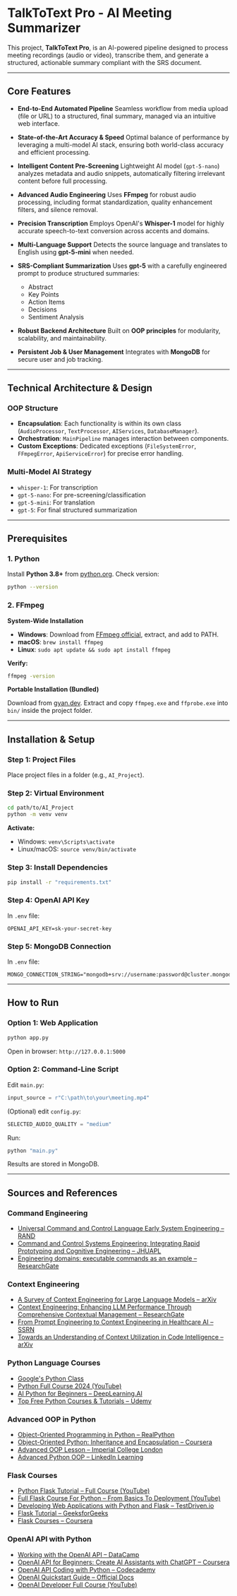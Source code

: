 # TalkToText Pro - AI Meeting Summarizer

This project, **TalkToText Pro**, is an AI-powered pipeline designed to process meeting recordings (audio or video), transcribe them, and generate a structured, actionable summary compliant with the SRS document.

---

## Core Features

- **End-to-End Automated Pipeline**
  Seamless workflow from media upload (file or URL) to a structured, final summary, managed via an intuitive web interface.

- **State-of-the-Art Accuracy & Speed**
  Optimal balance of performance by leveraging a multi-model AI stack, ensuring both world-class accuracy and efficient processing.

- **Intelligent Content Pre-Screening**
  Lightweight AI model (`gpt-5-nano`) analyzes metadata and audio snippets, automatically filtering irrelevant content before full processing.

- **Advanced Audio Engineering**
  Uses **FFmpeg** for robust audio processing, including format standardization, quality enhancement filters, and silence removal.

- **Precision Transcription**
  Employs OpenAI's **Whisper-1** model for highly accurate speech-to-text conversion across accents and domains.

- **Multi-Language Support**
  Detects the source language and translates to English using **gpt-5-mini** when needed.

- **SRS-Compliant Summarization**
  Uses **gpt-5** with a carefully engineered prompt to produce structured summaries:
  - Abstract
  - Key Points
  - Action Items
  - Decisions
  - Sentiment Analysis

- **Robust Backend Architecture**
  Built on **OOP principles** for modularity, scalability, and maintainability.

- **Persistent Job & User Management**
  Integrates with **MongoDB** for secure user and job tracking.

---

## Technical Architecture & Design

### OOP Structure
- **Encapsulation**: Each functionality is within its own class (`AudioProcessor`, `TextProcessor`, `AIServices`, `DatabaseManager`).
- **Orchestration**: `MainPipeline` manages interaction between components.
- **Custom Exceptions**: Dedicated exceptions (`FileSystemError`, `FFmpegError`, `ApiServiceError`) for precise error handling.

### Multi-Model AI Strategy
- `whisper-1`: For transcription
- `gpt-5-nano`: For pre-screening/classification
- `gpt-5-mini`: For translation
- `gpt-5`: For final structured summarization

---

## Prerequisites

### 1. Python
Install **Python 3.8+** from [python.org](https://www.python.org/downloads/). Check version:
```bash
python --version
```

### 2. FFmpeg

**System-Wide Installation**

- **Windows**: Download from [FFmpeg official](https://ffmpeg.org/download.html), extract, and add to PATH.
- **macOS**: `brew install ffmpeg`
- **Linux**: `sudo apt update && sudo apt install ffmpeg`

**Verify:**
```bash
ffmpeg -version
```

**Portable Installation (Bundled)**

Download from [gyan.dev](https://www.gyan.dev/ffmpeg/builds/). Extract and copy `ffmpeg.exe` and `ffprobe.exe` into `bin/` inside the project folder.

---

## Installation & Setup

### Step 1: Project Files
Place project files in a folder (e.g., `AI_Project`).

### Step 2: Virtual Environment
```bash
cd path/to/AI_Project
python -m venv venv
```

**Activate:**
- Windows: `venv\Scripts\activate`
- Linux/macOS: `source venv/bin/activate`

### Step 3: Install Dependencies
```bash
pip install -r "requirements.txt"
```

### Step 4: OpenAI API Key
In `.env` file:
```
OPENAI_API_KEY=sk-your-secret-key
```

### Step 5: MongoDB Connection
In `.env` file:
```
MONGO_CONNECTION_STRING="mongodb+srv://username:password@cluster.mongodb.net/mydatabase"
```

---

## How to Run

### Option 1: Web Application
```bash
python app.py
```
Open in browser: `http://127.0.0.1:5000`

### Option 2: Command-Line Script
Edit `main.py`:
```python
input_source = r"C:\path\to\your\meeting.mp4"
```

(Optional) edit `config.py`:
```python
SELECTED_AUDIO_QUALITY = "medium"
```

Run:
```bash
python "main.py"
```

Results are stored in MongoDB.

---

## Sources and References

### Command Engineering
- [Universal Command and Control Language Early System Engineering – RAND](https://www.rand.org/pubs/research_reports/RRA744-2.html)
- [Command and Control Systems Engineering: Integrating Rapid Prototyping and Cognitive Engineering – JHUAPL](https://secwww.jhuapl.edu/techdigest/content/techdigest/pdf/V31-N01/31-01-Cooley.pdf)
- [Engineering domains: executable commands as an example – ResearchGate](https://www.researchgate.net/publication/3756128_Engineering_domains_executable_commands_as_an_example)

### Context Engineering
- [A Survey of Context Engineering for Large Language Models – arXiv](https://arxiv.org/abs/2507.13334)
- [Context Engineering: Enhancing LLM Performance Through Comprehensive Contextual Management – ResearchGate](https://www.researchgate.net/publication/393511218_Context_Engineering_Enhancing_Large_Language_Model_Performance_Through_Comprehensive_Contextual_Management)
- [From Prompt Engineering to Context Engineering in Healthcare AI – SSRN](https://papers.ssrn.com/sol3/papers.cfm?abstract_id=5365971)
- [Towards an Understanding of Context Utilization in Code Intelligence – arXiv](https://arxiv.org/abs/2504.08734)

### Python Language Courses
- [Google's Python Class](https://developers.google.com/edu/python)
- [Python Full Course 2024 (YouTube)](https://www.youtube.com/watch?v=ix9cRaBkVe0)
- [AI Python for Beginners – DeepLearning.AI](https://www.deeplearning.ai/short-courses/ai-python-for-beginners/)
- [Top Free Python Courses & Tutorials – Udemy](https://www.udemy.com/topic/python/free/)

### Advanced OOP in Python
- [Object-Oriented Programming in Python – RealPython](https://realpython.com/python3-object-oriented-programming/)
- [Object-Oriented Python: Inheritance and Encapsulation – Coursera](https://www.coursera.org/learn/object-oriented-python)
- [Advanced OOP Lesson – Imperial College London](https://python.pages.doc.ic.ac.uk/2021/lessons/oop)
- [Advanced Python OOP – LinkedIn Learning](https://www.linkedin.com/learning/advanced-python-object-oriented-programming)

### Flask Courses
- [Python Flask Tutorial – Full Course (YouTube)](https://www.youtube.com/watch?v=2YOBmELm_v0)
- [Full Flask Course For Python – From Basics To Deployment (YouTube)](https://www.youtube.com/watch?v=oQ5UfJqW5Jo)
- [Developing Web Applications with Python and Flask – TestDriven.io](https://testdriven.io/courses/learn-flask/)
- [Flask Tutorial – GeeksforGeeks](https://www.geeksforgeeks.org/python/flask-tutorial/)
- [Flask Courses – Coursera](https://www.coursera.org/courses?query=flask)

### OpenAI API with Python
- [Working with the OpenAI API – DataCamp](https://www.datacamp.com/courses/working-with-the-openai-api)
- [OpenAI API for Beginners: Create AI Assistants with ChatGPT – Coursera](https://www.coursera.org/projects/openai-api-for-beginners-create-ai-assistants-with-chatgpt)
- [OpenAI API Coding with Python – Codecademy](https://www.codecademy.com/learn/open-ai-api-coding-with-python)
- [OpenAI Quickstart Guide – Official Docs](https://platform.openai.com/docs/quickstart)
- [OpenAI Developer Full Course (YouTube)](https://www.youtube.com/watch?v=mnJJPltybBM)

